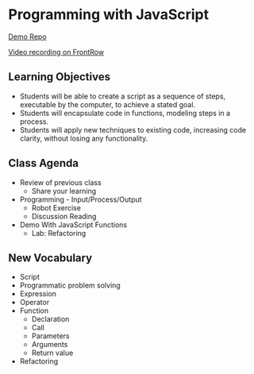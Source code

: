 # Programming with JavaScript

[Demo Repo](https://github.com/DukeOfEtiquette/ultimate-pokemon-website)

[Video recording on FrontRow](https://frontrowviews.com/Home/Event/Play/5fcb0707e98468177c477f26)

## Learning Objectives

- Students will be able to create a script as a sequence of steps, executable by the computer, to achieve a stated goal.
- Students will encapsulate code in functions, modeling steps in a process. 
- Students will apply new techniques to existing code, increasing code clarity, without losing any functionality. 

## Class Agenda

- Review of previous class
  - Share your learning
- Programming - Input/Process/Output
  - Robot Exercise
  - Discussion Reading
- Demo With JavaScript Functions
  - Lab: Refactoring

## New Vocabulary

- Script
- Programmatic problem solving
- Expression
- Operator
- Function
  - Declaration
  - Call
  - Parameters
  - Arguments
  - Return value
- Refactoring
